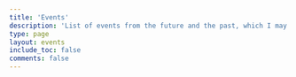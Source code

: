 ```yaml
---
title: 'Events'
description: 'List of events from the future and the past, which I may or may not have attended.'
type: page
layout: events
include_toc: false
comments: false
---
```

